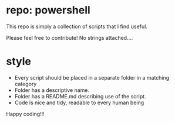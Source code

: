# repo: powershell
This repo is simply a collection of scripts that I find useful.

Please feel free to contribute! No strings attached....

# style
- Every script should be placed in a separate folder in a matching category
- Folder has a descriptive name.
- Folder has a README.md describing use of the script.
- Code is nice and tidy, readable to every human being

Happy coding!!!

